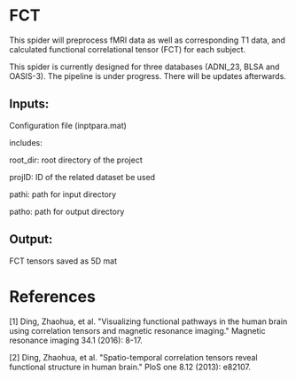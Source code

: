 # FCT

This spider will preprocess fMRI data as well as corresponding T1 data, and calculated functional correlational tensor (FCT) for each subject.

This spider is currently designed for three databases (ADNI_23, BLSA and OASIS-3). The pipeline is under progress. There will be updates afterwards.

## Inputs: 

Configuration file (inptpara.mat)

includes: 

root_dir: root directory of the project

projID: ID of the related dataset be used

pathi: path for input directory

patho: path for output directory

## Output:

FCT tensors saved as 5D mat

# References

[1] Ding, Zhaohua, et al. "Visualizing functional pathways in the human brain using correlation tensors and magnetic resonance imaging." Magnetic resonance imaging 34.1 (2016): 8-17.

[2] Ding, Zhaohua, et al. "Spatio-temporal correlation tensors reveal functional structure in human brain." PloS one 8.12 (2013): e82107.
